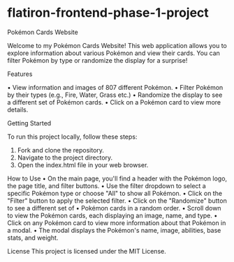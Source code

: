 # flatiron-frontend-phase-1-project
Pokémon Cards Website

Welcome to my Pokémon Cards Website! This web application allows you to explore information about various Pokémon and view their cards. You can filter Pokémon by type or randomize the display for a surprise!

Features

• View information and images of 807 different Pokémon.
• Filter Pokémon by their types (e.g., Fire, Water, Grass etc.)
• Randomize the display to see a different set of Pokémon cards.
• Click on a Pokémon card to view more details.

Getting Started

To run this project locally, follow these steps:

1. Fork and clone the repository.
2. Navigate to the project directory.
3. Open the index.html file in your web browser.

How to Use
• On the main page, you'll find a header with the Pokémon logo, the page title, and filter buttons.
• Use the filter dropdown to select a specific Pokémon type or choose "All" to show all Pokémon.
• Click on the "Filter" button to apply the selected filter.
• Click on the "Randomize" button to see a different set of • Pokémon cards in a random order.
• Scroll down to view the Pokémon cards, each displaying an image, name, and type.
• Click on any Pokémon card to view more information about that Pokémon in a modal.
• The modal displays the Pokémon's name, image, abilities, base stats, and weight.

License
This project is licensed under the MIT License.